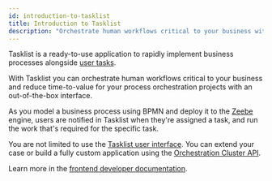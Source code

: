 ```yaml
---
id: introduction-to-tasklist
title: Introduction to Tasklist
description: "Orchestrate human workflows critical to your business with an out-of-the-box interface for manual work, known as user tasks."
---
```


Tasklist is a ready-to-use application to rapidly implement business processes alongside [user tasks](/components/modeler/bpmn/user-tasks/user-tasks.md).

With Tasklist you can orchestrate human workflows critical to your business and reduce time-to-value for your process orchestration projects with an out-of-the-box interface.

As you model a business process using BPMN and deploy it to the [Zeebe](/components/zeebe/zeebe-overview.md) engine, users are notified in Tasklist when they're assigned a task, and run the work that's required for the specific task.

You are not limited to use the [Tasklist user interface](/components/tasklist/userguide/using-tasklist.md). You can extend your case or build a fully custom application using the [Orchestration Cluster API](../../apis-tools/orchestration-cluster-api-rest/orchestration-cluster-api-rest-overview.md).

Learn more in the [frontend developer documentation](/apis-tools/frontend-development/01-task-applications/01-introduction-to-task-applications.md).
